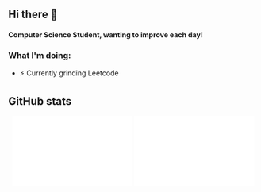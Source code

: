 ## Hi there 👋
#### Computer Science Student, wanting to improve each day!


 ### What I'm doing: 
 
- ⚡ Currently grinding Leetcode

<h2 align="left">GitHub stats</h2>

<p align="center">
<img width="48%" src="https://raw.githubusercontent.com/ReyVega/github-stats-transparent/output/generated/overview.svg"
     alt="overview"/>
<img width="48%" src="https://raw.githubusercontent.com/ReyVega/github-stats-transparent/output/generated/languages.svg"
     alt="languages"/>
</p>
